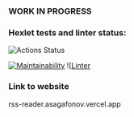 ### WORK IN PROGRESS

### Hexlet tests and linter status:
![Actions Status](https://github.com/asagafonov/RSS-reader/workflows/hexlet-check/badge.svg)

[![Maintainability](https://api.codeclimate.com/v1/badges/d83079bca07cd2da0380/maintainability)](https://codeclimate.com/github/asagafonov/RSS-reader/maintainability)
![[Linter](https://github.com/asagafonov/RSS-reader/.github/workflows/eslint.yml/badge.svg)

### Link to website
rss-reader.asagafonov.vercel.app
